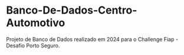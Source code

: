 # Banco-De-Dados-Centro-Automotivo
Projeto de Banco de Dados realizado em 2024 para o Challenge Fiap - Desafio Porto Seguro.
